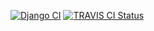 [![Django CI](https://github.com/bruvio/recipe-Django-restAPI/actions/workflows/django.yml/badge.svg)](https://github.com/bruvio/recipe-Django-restAPI/actions/workflows/django.yml)
[![TRAVIS CI Status](https://app.travis-ci.com/bruvio/recipe-Django-restAPI.svg?token=aGCK7s9qC7wtjvVs4xb5&branch=main)](https://app.travis-ci.com/bruvio/recipe-Django-restAPI)
